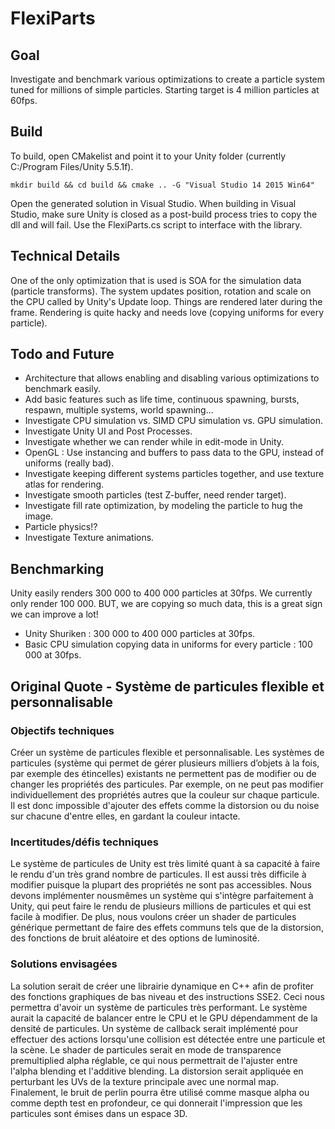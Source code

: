 # FlexiParts

## Goal

Investigate and benchmark various optimizations to create a particle system tuned for millions of simple particles. Starting target is 4 million particles at 60fps.

## Build

To build, open CMakelist and point it to your Unity folder (currently C:/Program Files/Unity 5.5.1f).

`mkdir build && cd build && cmake .. -G "Visual Studio 14 2015 Win64"`

Open the generated solution in Visual Studio. When building in Visual Studio, make sure Unity is closed as a post-build process tries to copy the dll and will fail.
Use the FlexiParts.cs script to interface with the library.

## Technical Details

One of the only optimization that is used is SOA for the simulation data (particle transforms).
The system updates position, rotation and scale on the CPU called by Unity's Update loop.
Things are rendered later during the frame. Rendering is quite hacky and needs love (copying uniforms for every particle).

## Todo and Future

- Architecture that allows enabling and disabling various optimizations to benchmark easily.
- Add basic features such as life time, continuous spawning, bursts, respawn, multiple systems, world spawning...
- Investigate CPU simulation vs. SIMD CPU simulation vs. GPU simulation.
- Investigate Unity UI and Post Processes.
- Investigate whether we can render while in edit-mode in Unity.
- OpenGL : Use instancing and buffers to pass data to the GPU, instead of uniforms (really bad).
- Investigate keeping different systems particles together, and use texture atlas for rendering.
- Investigate smooth particles (test Z-buffer, need render target).
- Investigate fill rate optimization, by modeling the particle to hug the image.
- Particle physics!?
- Investigate Texture animations.

## Benchmarking

Unity easily renders 300 000 to 400 000 particles at 30fps. We currently only render 100 000. BUT, we are copying so much data, this is a great sign we can improve a lot!

- Unity Shuriken : 300 000 to 400 000 particles at 30fps.
- Basic CPU simulation copying data in uniforms for every particle : 100 000 at 30fps.

## Original Quote - Système de particules flexible et personnalisable

### Objectifs techniques
Créer un système de particules flexible et personnalisable. Les systèmes de particules (système qui permet de gérer plusieurs milliers d’objets à la fois, par exemple des étincelles) existants ne permettent pas de modifier ou de changer les propriétés des particules. Par exemple, on ne peut pas modifier individuellement des propriétés autres que la couleur sur chaque particule. Il est donc impossible d'ajouter des effets comme la distorsion ou du noise sur chacune d'entre elles, en gardant la couleur intacte.

### Incertitudes/défis techniques
Le système de particules de Unity est très limité quant à sa capacité à faire le rendu d'un très grand nombre de particules. Il est aussi très difficile à modifier puisque la plupart des propriétés ne sont pas accessibles. Nous devons implémenter nous­mêmes un système qui s'intègre parfaitement à Unity, qui peut faire le rendu de plusieurs millions de particules et qui est facile à modifier. De plus, nous voulons créer un shader de particules générique permettant de faire des effets communs tels que de la distorsion, des fonctions de bruit aléatoire et des options de luminosité.

### Solutions envisagées
La solution serait de créer une librairie dynamique en C++ afin de profiter des fonctions graphiques de bas niveau et des instructions SSE2. Ceci nous permettra d'avoir un système de particules très performant. Le système aurait la capacité de balancer entre le CPU et le GPU dépendamment de la densité de particules. Un système de callback serait implémenté pour effectuer des actions lorsqu'une collision est détectée entre une particule et la scène. Le shader de particules serait en mode de transparence premultiplied alpha réglable, ce qui nous permettrait de l'ajuster entre l'alpha blending et l'additive blending. La distorsion serait appliquée en perturbant les UVs de la texture principale avec une normal map. Finalement, le bruit de perlin pourra être utilisé comme masque alpha ou comme depth test en profondeur, ce qui donnerait l'impression que les particules sont émises dans un espace 3D.